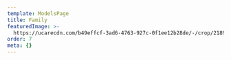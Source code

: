 ```yaml
---
template: ModelsPage
title: Family
featuredImage: >-
  https://ucarecdn.com/b49effcf-3ad6-4763-927c-0f1ee12b28de/-/crop/2189x1218/0,0/-/preview/
order: 7
meta: {}
---
```


